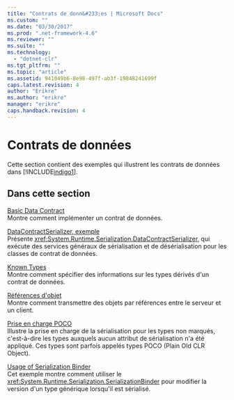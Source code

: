 ```yaml
---
title: "Contrats de donn&#233;es | Microsoft Docs"
ms.custom: ""
ms.date: "03/30/2017"
ms.prod: ".net-framework-4.6"
ms.reviewer: ""
ms.suite: ""
ms.technology: 
  - "dotnet-clr"
ms.tgt_pltfrm: ""
ms.topic: "article"
ms.assetid: 941049b6-8e98-497f-ab3f-19848241699f
caps.latest.revision: 4
author: "Erikre"
ms.author: "erikre"
manager: "erikre"
caps.handback.revision: 4
---
```

# Contrats de donn&#233;es
Cette section contient des exemples qui illustrent les contrats de données dans [!INCLUDE[indigo1](../../../../includes/indigo1-md.md)].  
  
## Dans cette section  
 [Basic Data Contract](../../../../docs/framework/wcf/samples/basic-data-contract.md)  
 Montre comment implémenter un contrat de données.  
  
 [DataContractSerializer, exemple](../../../../docs/framework/wcf/samples/datacontractserializer-sample.md)  
 Présente <xref:System.Runtime.Serialization.DataContractSerializer>, qui exécute des services généraux de sérialisation et de désérialisation pour les classes de contrat de données.  
  
 [Known Types](../../../../docs/framework/wcf/samples/known-types.md)  
 Montre comment spécifier des informations sur les types dérivés d'un contrat de données.  
  
 [Références d'objet](../../../../docs/framework/wcf/samples/object-references.md)  
 Montre comment transmettre des objets par références entre le serveur et un client.  
  
 [Prise en charge POCO](../../../../docs/framework/wcf/samples/poco-support.md)  
 Illustre la prise en charge de la sérialisation pour les types non marqués, c'est\-à\-dire les types auxquels aucun attribut de sérialisation n'a été appliqué. Ces types sont parfois appelés types POCO \(Plain Old CLR Object\).  
  
 [Usage of Serialization Binder](../../../../docs/framework/wcf/samples/usage-of-serialization-binder.md)  
 Cet exemple montre comment utiliser le <xref:System.Runtime.Serialization.SerializationBinder> pour modifier la version d'un type générique lorsqu'il est sérialisé.